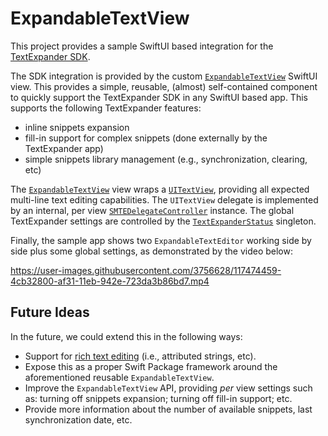 # ExpandableTextView

This project provides a sample SwiftUI based integration for the [TextExpander SDK][TextExpander].

The SDK integration is provided by the custom [`ExpandableTextView`][ExpandableTextView] SwiftUI view. This provides a simple, reusable, (almost) self-contained component to quickly support the TextExpander SDK in any SwiftUI based app. This supports the following TextExpander features:

* inline snippets expansion
* fill-in support for complex snippets (done externally by the TextExpander app)
* simple snippets library management (e.g., synchronization, clearing, etc)

The [`ExpandableTextView`][ExpandableTextView] view wraps a [`UITextView`][UITextView], providing all expected multi-line text editing capabilities. The `UITextView` delegate is implemented by an internal, per view [`SMTEDelegateController`][SMTEDelegateController] instance. The global TextExpander settings are controlled by the [`TextExpanderStatus`][TextExpanderStatus] singleton.

Finally, the sample app shows two `ExpandableTextEditor` working side by side plus some global settings, as demonstrated by the video below:

https://user-images.githubusercontent.com/3756628/117474459-4cb32800-af31-11eb-942e-723da3b86bd7.mp4

## Future Ideas

In the future, we could extend this in the following ways:

* Support for [rich text editing][Rich Text] (i.e., attributed strings, etc).
* Expose this as a proper Swift Package framework around the aforementioned reusable `ExpandableTextView`.
* Improve the `ExpandableTextView` API, providing *per* view settings such as: turning off snippets expansion; turning off fill-in support; etc.
* Provide more information about the number of available snippets, last synchronization date, etc.

[TextExpander]: https://github.com/SmileSoftware/TextExpanderTouchSDK/blob/master/README.md
[ExpandableTextView]: https://github.com/pmattos/ExpandableTextEditor/blob/main/ExpandableTextView/ExpandableTextView.swift
[TextExpanderStatus]: https://github.com/pmattos/ExpandableTextEditor/blob/main/ExpandableTextView/TextExpanderStatus.swift
[Rich Text]: https://github.com/SmileSoftware/TextExpanderTouchSDK/blob/master/README.md#handling-attributed-text
[UITextView]: https://developer.apple.com/documentation/uikit/uitextview
[SMTEDelegateController]: https://github.com/SmileSoftware/TextExpanderTouchSDK/blob/master/TextExpander.xcframework/ios-arm64/TextExpander.framework/Headers/SMTEDelegateController.h

